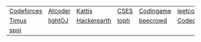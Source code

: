 <body>
<table>

<tr>
<td><a href="https://codeforces.com/profile/Hauntedcode">Codeforces</a></td>
<td><a href="https://atcoder.jp/users/hauntedcode">Atcoder</a></td>
<td><a href="https://open.kattis.com/users/munem-shahriar">Kattis</a></td>
<td><a href="https://cses.fi/user/228008">CSES</a></td>
<td><a href="https://www.codingame.com/profile/ca41e26af9030c01f97431a1a5f7e7bb8986395">Codingame</a></td>
<td><a href="https://leetcode.com/Hauntedcode/">leetcode</a></td>
</tr>
<tr>
<td><a href="https://acm.timus.ru/author.aspx?id=376661">Timus</a></td>
<td><a href="https://lightoj.com/user/user-zub5bn7r">lightOJ</a></td>
<td><a href="https://www.hackerearth.com/@Hauntedcode">Hackerearth</a></td>
<td><a href="https://toph.co/u/Hauntedcode">toph</a></td>
<td><a href="https://judge.beecrowd.com/en/profile/945007">beecrowd</a></td>
<td><a href="https://www.codechef.com/users/hauntedcode">Codechef</a></td>
</tr>
<tr>
<td><a href="https://www.spoj.com/users/hauntedcode/">spoj</a></td>
  
</tr>





</table>
</body>
